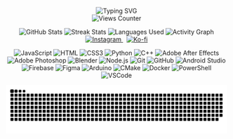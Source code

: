 <p align="center">
  <img src="https://readme-typing-svg.demolab.com?font=Cascadia+Code&weight=900&size=30&pause=1000&color=F7F7F7&center=true&random=true&width=435&lines=Small+Dev" alt="Typing SVG" /><br>
  <img src="https://views-counter.vercel.app/badge?pageId=WarFiN123&leftColor=000000&rightColor=ffb000&type=unique&label=Visitors&style=none" alt="Views Counter">
</p>

<p align="center">
  <img src="https://github-readme-stats.vercel.app/api?username=WarFiN123&theme=vision-friendly-dark&locale=en&hide_border=true&custom_title=GitHub%20Stats" alt="GitHub Stats" height="253" />
  <img src="https://github-readme-streak-stats.herokuapp.com?user=WarFiN123&theme=highcontrast&hide_border=true" alt="Streak Stats" height="230" />
  <img src="https://github-readme-stats.vercel.app/api/top-langs?username=WarFiN123&locale=en&hide_title=false&layout=compact&card_width=320&langs_count=5&theme=vision-friendly-dark&hide_border=true&custom_title=Languages%20Used" alt="Languages Used" height="300" />
  <img src="https://github-readme-activity-graph.vercel.app/graph?username=WarFiN123&hide_border=true&theme=high-contrast&title_color=ffb000&line=ffb000&radius=169&area=true&area_color=785ef0" alt="Activity Graph" height="205" /><br>
  <a href='https://www.instagram.com/warfin_123/' target="_blank"><img alt='Instagram' src='https://img.shields.io/badge/Instagram-100000?style=for-the-badge&logo=Instagram&logoColor=white&labelColor=black&color=ffb000'/>
  </a>&nbsp
  <a href='https://ko-fi.com/warfin' target="_blank"><img alt='Ko-fi' src='https://img.shields.io/badge/Kofi-100000?style=for-the-badge&logo=Ko-fi&logoColor=white&labelColor=black&color=ffb000'/></a><br>
</p>

<p align="center">
  <img src="https://simpleicons.vercel.app/javascript/ffb000" height="30" alt="JavaScript" />
  <img src="https://simpleicons.vercel.app/html5/ffb000" height="30" alt="HTML" />
  <img src="https://simpleicons.vercel.app/css3/ffb000" height="30" alt="CSS3" />
  <img src="https://simpleicons.vercel.app/python/ffb000" height="30" alt="Python" />
  <img src="https://simpleicons.vercel.app/cplusplus/ffb000" height="30" alt="C++" />
  <img src="https://simpleicons.vercel.app/adobeaftereffects/ffb000" height="30" alt="Adobe After Effects" />
  <img src="https://simpleicons.vercel.app/adobephotoshop/ffb000" height="30" alt="Adobe Photoshop" />
  <img src="https://simpleicons.vercel.app/blender/ffb000" height="30" alt="Blender" />
  <img src="https://simpleicons.vercel.app/nodedotjs/ffb000" height="30" alt="Node.js" />
  <img src="https://simpleicons.vercel.app/git/ffb000" height="30" alt="Git" />
  <img src="https://simpleicons.vercel.app/github/ffb000" height="30" alt="GitHub" />
  <img src="https://simpleicons.vercel.app/androidstudio/ffb000" height="30" alt="Android Studio" />
  <img src="https://simpleicons.vercel.app/firebase/ffb000" height="30" alt="Firebase" />
  <img src="https://simpleicons.vercel.app/figma/ffb000" height="30" alt="Figma" />
  <img src="https://simpleicons.vercel.app/arduino/ffb000"  height="30" alt="Arduino" />
  <img src="https://simpleicons.vercel.app/cmake/ffb000"  height="30" alt="CMake" />
  <img src="https://simpleicons.vercel.app/docker/ffb000"  height="30" alt="Docker" />
  <img src="https://simpleicons.vercel.app/arc/ffb000"  height="30" alt="PowerShell" />
  <img src="https://simpleicons.vercel.app/codeium/ffb000"  height="30" alt="VSCode" />
</p>

<p align="center">
  <img src="https://raw.githubusercontent.com/WarFiN123/WarFiN123/output/snake.svg" alt="Snake animation" />
</p>
